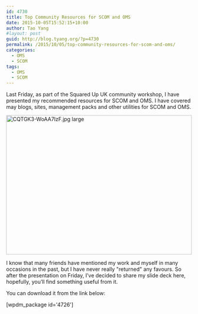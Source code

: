 ```yaml
---
id: 4730
title: Top Community Resources for SCOM and OMS
date: 2015-10-05T15:52:15+10:00
author: Tao Yang
#layout: post
guid: http://blog.tyang.org/?p=4730
permalink: /2015/10/05/top-community-resources-for-scom-and-oms/
categories:
  - OMS
  - SCOM
tags:
  - OMS
  - SCOM
---
```

Last Friday, as part of the Squared Up UK community workshop, I have presented my recommended resources for SCOM and OMS. I have covered may blogs, sites, management packs and other utilities for SCOM and OMS.

<a href="http://blog.tyang.org/wp-content/uploads/2015/10/CQTGK3-WoAA7IzF.jpg-large.jpg"><img style="background-image: none; padding-top: 0px; padding-left: 0px; display: inline; padding-right: 0px; border: 0px;" title="CQTGK3-WoAA7IzF.jpg large" src="http://blog.tyang.org/wp-content/uploads/2015/10/CQTGK3-WoAA7IzF.jpg-large_thumb.jpg" alt="CQTGK3-WoAA7IzF.jpg large" width="502" height="377" border="0" /></a>

I know that many friends have mentioned my work and myself in many occasions in the past, but I have never really "returned" any favours. So after the presentation on Friday, I’ve decided to share my slide deck here, hopefully, you’ll find something useful from it.

You can download it from the link below:

[wpdm_package id='4726']
